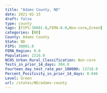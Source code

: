 ```yaml
---
title: "Adams County, ND"
date: 2021-02-15
draft: false
type: county
tags: [FIPS:38001.0,FEMA:8.0,Non-core,Green]
categories: [ND]
County: Adams County
State: ND
FIPS: 38001.0
FEMA_Region: 8.0
Population: 2216.0
NCHS_Urban_Rural_Classification: Non-core
Tests_in_prior_14_days: 304.0
Fourteen_day_test_rate_per_100000: 13718.0
Percent_Positivity_in_prior_14_days: 0.046
Level: Green
url: /states/ND/adams-county
---
```



